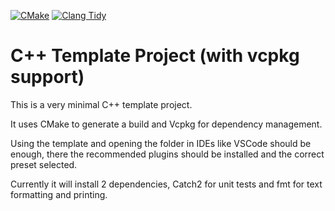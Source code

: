 [![CMake](https://github.com/mod-cpp/cpp-template-project-vcpkg/actions/workflows/cmake.yml/badge.svg)](https://github.com/mod-cpp/cpp-template-project-vcpkg/actions/workflows/cmake.yml)
[![Clang Tidy](https://github.com/mod-cpp/cpp-template-project-vcpkg/actions/workflows/clang-tidy.yml/badge.svg)](https://github.com/mod-cpp/cpp-template-project-vcpkg/actions/workflows/clang-tidy.yml)

# C++ Template Project (with vcpkg support)

This is a very minimal C++ template project.

It uses CMake to generate a build and Vcpkg for dependency management.

Using the template and opening the folder in IDEs like VSCode should be enough, there the recommended plugins should be installed and the correct preset selected.

Currently it will install 2 dependencies, Catch2 for unit tests and fmt for text formatting and printing.